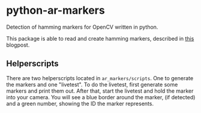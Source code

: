 python-ar-markers
=================

Detection of hamming markers for OpenCV written in python.

This package is able to read and create hamming markers, described in [this](http://iplimage.com/blog/approach-encodedecode-black-white-marker/) blogpost.

Helperscripts
-------------

There are two helperscripts located in `ar_markers/scripts`. One to generate the markers and one "livetest". To do the livetest, first generate some markers and print them out. After that, start the livetest and hold the marker into your camera. You will see a blue border around the marker, (if detected) and a green number, showing the ID the marker represents.
